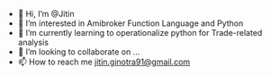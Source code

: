 - 👋 Hi, I’m @Jitin
- 👀 I’m interested in Amibroker Function Language and Python
- 🌱 I’m currently learning to operationalize python for Trade-related analysis
- 💞️ I’m looking to collaborate on ...
- 📫 How to reach me jitin.ginotra91@gmail.com

<!---
Jitin91/Jitin91 is a ✨ special ✨ repository because its `README.md` (this file) appears on your GitHub profile.
You can click the Preview link to take a look at your changes.
--->

